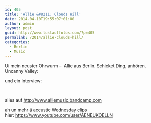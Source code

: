 ```yaml
---
id: 405
title: 'Allie &#8211; Clouds Hill'
date: 2014-04-10T19:55:07+01:00
author: admin
layout: post
guid: http://www.lustauffotos.com/?p=405
permalink: /2014/allie-clouds-hill/
categories:
  - Berlin
  - Music
---
```

Ui mein neuster Ohrwurm &#8211;  Allie aus Berlin. Schicket Ding, anhören. Uncanny Valley:



und ein Interview:



&nbsp;

alles auf <a dir="ltr" title="http://www.alliemusic.bandcamp.com/" href="http://www.alliemusic.bandcamp.com/" target="_blank" rel="nofollow">http://www.alliemusic.bandcamp.com</a>

ah un mehr ä accustic Wednesday clips hier: <https://www.youtube.com/user/AENEUKOELLN>